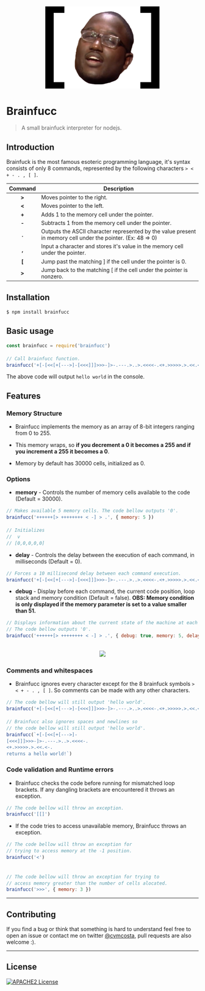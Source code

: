 <div align="center">
	<br>
	<br>
	<a href='https://www.npmjs.com/package/brainfucc' target='_blank'><img width="300" src="logo.png"></img></a>
</div>

# Brainfucc


> A small brainfuck interpreter for nodejs.

## Introduction

Brainfuck is the most famous esoteric programming language, it's syntax consists of only 8 commands, represented by the following characters `> < + - . , [ ]`.

| Command | Description |
| - | -----------------|
| <div align=center>**\>**</div> |  Moves pointer to the right. |
| <div align=center>**\<**</div> |  Moves pointer to the left. |
| <div align=center>**\+**</div> |  Adds 1 to the memory cell under the pointer. |
| <div align=center>**\-**</div> |  Subtracts 1 from the memory cell under the pointer. |
| <div align=center>**\.**</div> |  Outputs the ASCII character represented by the value present in memory cell under the pointer. (Ex: 48 => 0) |
| <div align=center>**\,**</div> |  Input a character and stores it's value in the memory cell under the pointer. |
| <div align=center>**\[**</div> |  Jump past the matching ] if the cell under the pointer is 0. |
| <div align=center>**\>**</div> |  Jump back to the matching [ if the cell under the pointer is nonzero.|

## Installation

```shell
$ npm install brainfucc
```


## Basic usage

```javascript
const brainfucc = require('brainfucc')

// Call brainfucc function.
brainfucc('+[-[<<[+[--->]-[<<<]]]>>>-]>-.---.>..>.<<<<-.<+.>>>>>.>.<<.<-.')
```
The above code will output `hello world` in the console.

## Features

### Memory Structure

- Brainfucc implements the memory as an array of 8-bit integers ranging from 0 to 255.

- This memory wraps, so **if you decrement a 0 it becomes a 255 and if you increment a 255 it becomes a 0**.

- Memory by default has 30000 cells, initialized as 0.

### Options

- **memory** - Controls the number of memory cells available to the code (Default = 30000).


```javascript
// Makes available 5 memory cells. The code bellow outputs '0'.
brainfucc('++++++[> ++++++++ < -] > .', { memory: 5 })

// Initializes
//  v
// [0,0,0,0,0]
```

- **delay** - Controls the delay between the execution of each command, in milliseconds (Default = 0).


```javascript
// Forces a 10 millisecond delay between each command execution.
brainfucc('+[-[<<[+[--->]-[<<<]]]>>>-]>-.---.>..>.<<<<-.<+.>>>>>.>.<<.<-.', { delay: 10 })
```


- **debug** - Display before each command, the current code position, loop stack and memory condition (Default = false). **OBS: Memory condition is only displayed if the memory parameter is set to a value smaller than 51.**


```javascript
// Displays information about the current state of the machine at each step.
// The code bellow outputs '0'.
brainfucc('++++++[> ++++++++ < -] > .', { debug: true, memory: 5, delay: 200 })
```
<div align="center">
	<br>
	<img width="400" src="https://media.giphy.com/media/J4Ja55XJcRLOeY9APu/giphy.gif"></img></a>
</div>




### Comments and whitespaces
- Brainfucc ignores every character except for the 8 brainfuck symbols `> < + - . , [ ]`. So comments can be made with any other characters.

```javascript
// The code bellow will still output 'hello world'.
brainfucc('+[-[<<[+[--->]-[<<<]]]>>>-]>-.---.>..>.<<<<-.<+.>>>>>.>.<<.<-. returns a hello world!')

// Brainfucc also ignores spaces and newlines so
// the code bellow will still output 'hello world'.
brainfucc(`+[-[<<[+[--->]-
[<<<]]]>>>-]>-.---.>..>.<<<<-.
<+.>>>>>.>.<<.<-. 
returns a hello world!`)
```

### Code validation and Runtime errors

- Brainfucc checks the code before running for mismatched loop brackets. If any dangling brackets are encountered it throws an exception.


```javascript
// The code bellow will throw an exception.
brainfucc('[[]')
```

- If the code tries to access unavailable memory, Brainfucc throws an exception.

```javascript
// The code bellow will throw an exception for 
// trying to access memory at the -1 position.
brainfucc('<')


// The code bellow will throw an exception for trying to 
// access memory greater than the number of cells alocated.
brainfucc('>>>', { memory: 3 })
```

---

## Contributing

If you find a bug or think that something is hard to understand feel free to open an issue or contact me on twitter [@cvmcosta](https://twitter.com/cvmcosta), pull requests are also welcome :).

---

## License

[![APACHE2 License](https://img.shields.io/github/license/cvmcosta/ltijs)](LICENSE)

